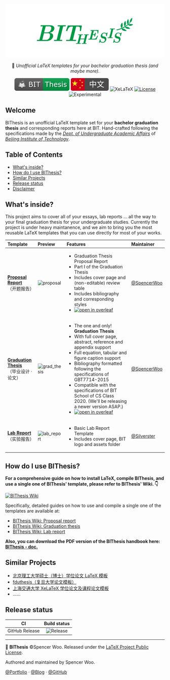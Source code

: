 <div align="center">
  <img src="assets/bithesis_icon.svg" alt="BIThesis Icon">

📖 _Unofficial LaTeX templates for your bachelor graduation thesis (and maybe more)._

![BIThesis](./assets/bithesis_badge_solid.svg)
[![Chinese version](assets/chinese.svg)](./README-zh.md)
![XeLaTeX](https://badgen.net/badge/compiler/XeLaTeX?color=blue)
[![License](https://badgen.net/github/license/spencerwooo/BIThesis?color=008080)](./LICENSE)
![Experimental](https://badgen.net/badge/experimental/🚧?color=fce100)

</div>

<h2>Welcome</h2>

BIThesis is an unofficial LaTeX template set for your **bachelor graduation thesis** and corresponding reports here at BIT. Hand-crafted following the specifications made by the _[Dept. of Undergraduate Academic Affairs](http://jwc.bit.edu.cn/)_ of _[Beijing Institute of Technology](http://http://www.bit.edu.cn/)_.

<h2>Table of Contents</h2>

- [What's inside?](#whats-inside)
- [How do I use BIThesis?](#how-do-i-use-bithesis)
- [Similar Projects](#similar-projects)
- [Release status](#release-status)
- [Disclaimer](#disclaimer)

## What's inside?

This project aims to cover all of your essays, lab reports ... all the way to your final graduation thesis for your undergraduate studies. Currently the project is under heavy maintanence, and we aim to bring you the most reusable LaTeX templates that you can use directly for most of your works.

| Template                                                            | Preview                                                                                         | Features                                                                                                                                                                                                                                                                                                                                                                                                                                                                                                                                                                                                                                 | Maintainer                                     |
| :------------------------------------------------------------------ | :---------------------------------------------------------------------------------------------- | :--------------------------------------------------------------------------------------------------------------------------------------------------------------------------------------------------------------------------------------------------------------------------------------------------------------------------------------------------------------------------------------------------------------------------------------------------------------------------------------------------------------------------------------------------------------------------------------------------------------------------------------- | :--------------------------------------------- |
| **[Proposal Report](./proposal-report)**<br>（开题报告）            | <img src="https://i.loli.net/2020/02/05/HfZUaGqWSjrATbe.png" width="300px" alt="proposal" />    | <ul><li>Graduation Thesis Proposal Report</li><li>Part I of the Graduation Thesis</li><li>Includes cover page and (non-editable) review table</li><li>Includes bibliography and corresponding styles</li><li>[![open in overleaf](https://img.shields.io/badge/open%20in-Overleaf-46a247?logo=overleaf&logoColor=white)](https://www.overleaf.com/latex/templates/bei-jing-li-gong-da-xue-ben-ke-sheng-bi-ye-lun-wen-kai-ti-bao-gao-mo-ban/dgqdjptfqtrn)</li></ul>                                                                                                                                                                       | [@SpencerWoo](https://github.com/spencerwooo)  |
| **[Graduation Thesis](./graduation-thesis)**<br>（毕业设计 · 论文） | <img src="https://i.loli.net/2020/03/01/hISQql1W6oFgKsC.png" width="300px" alt="grad_thesis" /> | <ul><li>The one and only! **Graduation Thesis**</li><li>With full cover page, abstract, reference and appendix support</li><li>Full equation, tabular and figure caption support</li><li>Bibliography formatted following the specifications of GBT7714-2015</li><li>Compatible with the specifications of BIT School of CS Class 2020. (We'll be releasing a newer version ASAP.)</li><li>[![open in overleaf](https://img.shields.io/badge/open%20in-Overleaf-46a247?logo=overleaf&logoColor=white)](https://www.overleaf.com/latex/templates/bei-jing-li-gong-da-xue-ben-ke-sheng-bi-ye-she-ji-lun-wen-mo-ban/mwhjgqsncxxg)</li></ul> | [@SpencerWoo](https://github.com/spencerwooo)  |
| **[Lab Report](./lab-report)**<br>（实验报告）                      | <img src="https://i.loli.net/2020/03/08/txzGcKv9YSel3IX.png" width="300px" alt="lab_report" />  | <ul><li>Basic Lab Report Template</li><li>Includes cover page, BIT logo and assets folder</li></ul>                                                                                                                                                                                                                                                                                                                                                                                                                                                                                                                                      | [@Silverster](https://github.com/Silverster98) |

## How do I use BIThesis?

**For a comprehensive guide on how to install LaTeX, compile BIThesis, and use a single one of BIThesis' template, please refer to BIThesis' Wiki. 👇**

[![BIThesis Wiki](https://img.shields.io/badge/BIThesis-Wiki-009944?logo=wikipedia&style=for-the-badge)](https://github.com/spencerwooo/BIThesis/wiki)

Specifically, detailed guides on how to use and compile a single one of the templates are available at:

- [BIThesis Wiki: Proposal report](https://github.com/spencerwooo/BIThesis/wiki/Proposal-Report)
- [BIThesis Wiki: Graduation thesis](https://github.com/spencerwooo/BIThesis/wiki/Final-Graduation-Thesis)
- [BIThesis Wiki: Lab report](https://github.com/spencerwooo/BIThesis/wiki/Lab-Report)

**Also, you can download the PDF version of the BIThesis handbook here: [BIThesis - doc.](doc/doc.pdf)**

## Similar Projects

- [北京理工大学硕士（博士）学位论文 LaTeX 模板](https://github.com/BIT-thesis/LaTeX-template)
- [fduthesis（复旦大学论文模板）](https://github.com/stone-zeng/fduthesis)
- [上海交通大学 XeLaTeX 学位论文及课程论文模板](https://github.com/sjtug/SJTUThesis)
- ……

## Release status

|       CI       |                                         Build status                                          |
| :------------: | :-------------------------------------------------------------------------------------------: |
| GitHub Release | ![Release](https://github.com/spencerwooo/BIThesis/workflows/Release/badge.svg?branch=master) |

<!-- ## Disclaimer

This project is not validated by the _Department of Undergraduate Academic Affairs_ of _Beijing Institute of Technology_, nor is it affiliated with _Beijing Institute of Technology_. Use this template at your own risk. 笔芯 (´▽`ʃ♡ƪ) -->

---

📖 **BIThesis** ©Spencer Woo. Released under the [LaTeX Project Public License](LICENSE).

Authored and maintained by Spencer Woo.

[@Portfolio](https://spencerwoo.com/) · [@Blog](https://blog.spencerwoo.com/) · [@GitHub](https://github.com/spencerwooo)
